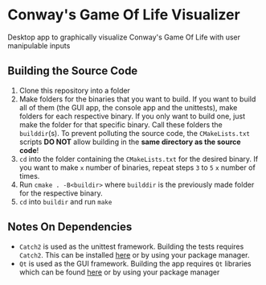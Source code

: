# Conway's Game Of Life Visualizer
Desktop app to graphically visualize Conway's Game Of Life with user manipulable inputs

## Building the Source Code
1. Clone this repository into a folder
2. Make folders for the binaries that you want to build. If you want to build all of them (the GUI app, the console app and the unittests), make folders for each respective binary. If you only want to build one, just make the folder for that specific binary. Call these folders the `builddir`(s). To prevent polluting the source code, the `CMakeLists.txt` scripts **DO NOT** allow building in the **same directory as the source code**!
3. `cd` into the folder containing the `CMakeLists.txt` for the desired binary. If you want to make `x` number of binaries, repeat steps `3` to `5` `x` number of times.
4. Run `cmake . -B<buildir>` where `builddir` is the previously made folder for the respective binary.
5. `cd` into `buildir` and run `make`

## Notes On Dependencies
- `Catch2` is used as the unittest framework. Building the tests requires `Catch2`. This can be installed [here](https://github.com/catchorg/Catch2) or by using your package manager.
- `Qt` is used as the GUI framework. Building the app requires `Qt` libraries which can be found [here](https://www.qt.io/download) or by using your package manager